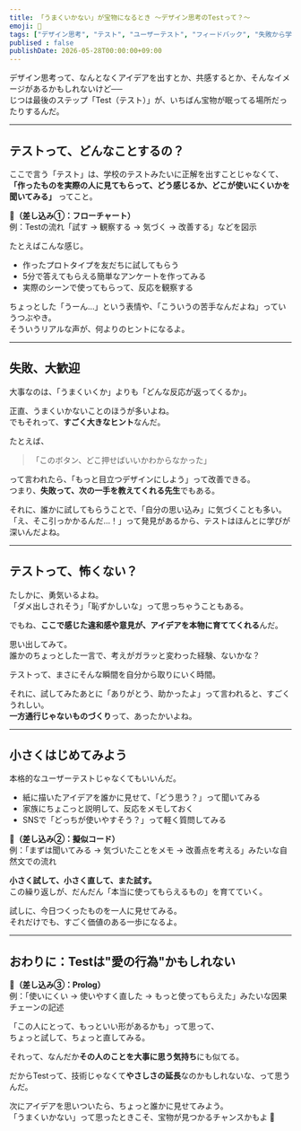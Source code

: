 ```yaml
---
title: 「うまくいかない」が宝物になるとき 〜デザイン思考のTestって？〜
emoji: 🧪
tags: ["デザイン思考", "テスト", "ユーザーテスト", "フィードバック", "失敗から学ぶ"]
publised : false
publishDate: 2026-05-28T00:00:00+09:00
---
```


デザイン思考って、なんとなくアイデアを出すとか、共感するとか、そんなイメージがあるかもしれないけど──  
じつは最後のステップ「Test（テスト）」が、いちばん宝物が眠ってる場所だったりするんだ。

---

## テストって、どんなことするの？

ここで言う「テスト」は、学校のテストみたいに正解を出すことじゃなくて、  
**「作ったものを実際の人に見てもらって、どう感じるか、どこが使いにくいかを聞いてみる」** ってこと。

📍**（差し込み①：フローチャート）**  
例：Testの流れ「試す → 観察する → 気づく → 改善する」などを図示

たとえばこんな感じ。

- 作ったプロトタイプを友だちに試してもらう
- 5分で答えてもらえる簡単なアンケートを作ってみる
- 実際のシーンで使ってもらって、反応を観察する

ちょっとした「うーん…」という表情や、「こういうの苦手なんだよね」っていうつぶやき。  
そういうリアルな声が、何よりのヒントになるよ。

---

## 失敗、大歓迎

大事なのは、「うまくいくか」よりも「どんな反応が返ってくるか」。

正直、うまくいかないことのほうが多いよね。  
でもそれって、**すごく大きなヒント**なんだ。

たとえば、
> 「このボタン、どこ押せばいいかわからなかった」

って言われたら、「もっと目立つデザインにしよう」って改善できる。  
つまり、**失敗って、次の一手を教えてくれる先生**でもある。

それに、誰かに試してもらうことで、「自分の思い込み」に気づくことも多い。  
「え、そこ引っかかるんだ…！」って発見があるから、テストはほんとに学びが深いんだよね。

---

## テストって、怖くない？

たしかに、勇気いるよね。  
「ダメ出しされそう」「恥ずかしいな」って思っちゃうこともある。

でもね、**ここで感じた違和感や意見が、アイデアを本物に育ててくれる**んだ。

思い出してみて。  
誰かのちょっとした一言で、考えがガラッと変わった経験、ないかな？

テストって、まさにそんな瞬間を自分から取りにいく時間。

それに、試してみたあとに「ありがとう、助かったよ」って言われると、すごくうれしい。  
**一方通行じゃないものづくり**って、あったかいよね。

---

## 小さくはじめてみよう

本格的なユーザーテストじゃなくてもいいんだ。

- 紙に描いたアイデアを誰かに見せて、「どう思う？」って聞いてみる
- 家族にちょこっと説明して、反応をメモしておく
- SNSで「どっちが使いやすそう？」って軽く質問してみる

📍**（差し込み②：擬似コード）**  
例：「まずは聞いてみる → 気づいたことをメモ → 改善点を考える」みたいな自然文での流れ

**小さく試して、小さく直して、また試す。**  
この繰り返しが、だんだん「本当に使ってもらえるもの」を育てていく。

試しに、今日つくったものを一人に見せてみる。  
それだけでも、すごく価値のある一歩になるよ。

---

## おわりに：Testは"愛の行為"かもしれない

📍**（差し込み③：Prolog）**  
例：「使いにくい → 使いやすく直した → もっと使ってもらえた」みたいな因果チェーンの記述

「この人にとって、もっといい形があるかも」って思って、  
ちょっと試して、ちょっと直してみる。

それって、なんだか**その人のことを大事に思う気持ち**にも似てる。

だからTestって、技術じゃなくて**やさしさの延長**なのかもしれないな、って思うんだ。

次にアイデアを思いついたら、ちょっと誰かに見せてみよう。  
「うまくいかない」って思ったときこそ、宝物が見つかるチャンスかもよ 🌱
